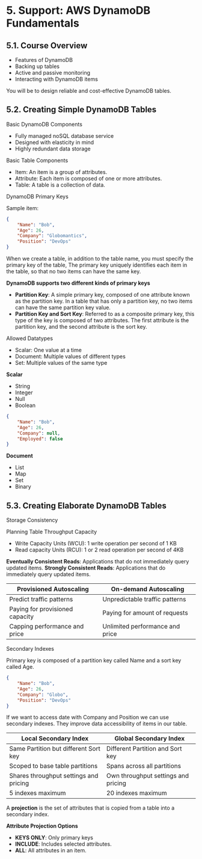 # 5. Support: AWS DynamoDB Fundamentals

## 5.1. Course Overview
- Features of DynamoDB
- Backing up tables
- Active and passive monitoring
- Interacting with DynamoDB items

You will be to design reliable and cost-effective DynamoDB tables.

## 5.2. Creating Simple DynamoDB Tables

Basic DynamoDB Components
- Fully managed noSQL database service
- Designed with elasticity in mind
- Highly redundant data storage

Basic Table Components
- Item: An item is a group of attributes.
- Attribute: Each item is composed of one or more attributes.
- Table: A table is a collection of data.

DynamoDB Primary Keys

Sample item:
```json
{
    "Name": "Bob",
    "Age": 26,
    "Company": "Globomantics",
    "Position": "DevOps"
}
```

When we create a table, in addition to the table name, you must specify the primary key of the table, The primary key uniquely identifies each item in the table, so that no two items can have the same key.

**DynamoDB supports two different kinds of primary keys**
- **Partition Key**: A simple primary key, composed of one attribute known as the partition key. In a table that has only a partition key, no two items can have the same partition key value.
- **Partition Key and Sort Key**: Referred to as a composite primary key, this type of the key is composed of two attributes. The first attribute is the partition key, and the second attribute is the sort key.

Allowed Datatypes
- Scalar: One value at a time
- Document: Multiple values of different types
- Set: Multiple values of the same type

**Scalar**
- String
- Integer
- Null
- Boolean
```json
{
    "Name": "Bob",
    "Age": 26,
    "Company": null,
    "Employed": false
}
```

**Document**
- List
- Map
- Set
- Binary

## 5.3. Creating Elaborate DynamoDB Tables

Storage Consistency

Planning Table Throughput Capacity
- Write Capacity Units (WCU): 1 write operation per second of 1 KB
- Read capacity Units (RCU): 1 or 2 read operation per second of 4KB

**Eventually Consistent Reads**: Applications that do not immediately query updated items.
**Strongly Consistent Reads**: Applications that do immediately query updated items.

|Provisioned Autoscaling|On-demand Autoscaling|
|---|---|
|Predict traffic patterns|Unpredictable traffic patterns|
|Paying for provisioned capacity|Paying for amount of requests|
|Capping performance and price|Unlimited performance and price|

Secondary Indexes

Primary key is composed of a partition key called Name and a sort key called Age.
```json
{
    "Name": "Bob",
    "Age": 26,
    "Company": "Globo",
    "Position": "DevOps"
}
```

If we want to access date with Company and Position we can use secondary indexes. They improve data accessibility of items in our table.

|Local Secondary Index|Global Secondary Index|
|---|---|
|Same Partition but different Sort key|Different Partition and Sort key|
|Scoped to base table partitions|Spans across all partitions|
|Shares throughput settings and pricing|Own throughput settings and pricing|
|5 indexes maximum|20 indexes maximum|

A **projection** is the set of attributes that is copied from a table into a secondary index.

**Attribute Projection Options**
- **KEYS ONLY**: Only primary keys
- **INCLUDE**: Includes selected attributes.
- **ALL**: All attributes in an item.

